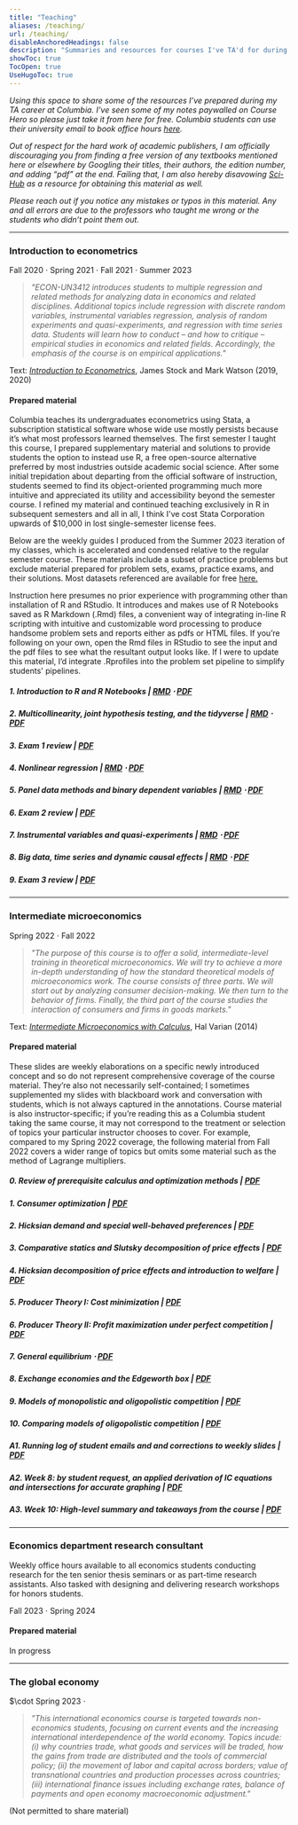 ```yaml
---
title: "Teaching"
aliases: /teaching/
url: /teaching/
disableAnchoredHeadings: false
description: "Summaries and resources for courses I've TA'd for during my teaching career at Columbia University"
showToc: true
TocOpen: true
UseHugoToc: true
---
```


*Using this space to share some of the resources I’ve prepared during my TA career at Columbia. I’ve seen some of my notes paywalled on Course Hero so please just take it from here for free. Columbia students can use their university email to book office hours [here](https://calendly.com/wmadavis/).*  

*Out of respect for the hard work of academic publishers, I am officially discouraging you from finding a free version of any textbooks mentioned here or elsewhere by Googling their titles, their authors, the edition number, and adding “pdf” at the end. Failing that, I am also hereby disavowing [Sci-Hub](https://sci-hub.se/database) as a resource for obtaining this material as well.*


*Please reach out if you notice any mistakes or typos in this material. Any and all errors are due to the professors who taught me wrong or the students who didn’t point them out.*  

---

### Introduction to econometrics

Fall 2020 $\cdot$ Spring 2021 $\cdot$ Fall 2021 $\cdot$ Summer 2023  

> *"ECON-UN3412 introduces students to multiple regression and related methods for analyzing data in economics and related disciplines. Additional topics include regression with discrete random variables, instrumental variables regression, analysis of random experiments and quasi-experiments, and regression with time series data. Students will learn how to conduct – and how to critique – empirical studies in economics and related fields. Accordingly, the emphasis of the course is on empirical applications."*  

Text: [*Introduction to Econometrics*](https://www.sea-stat.com/wp-content/uploads/2020/08/James-H.-Stock-Mark-W.-Watson-Introduction-to-Econometrics-Global-Edition-Pearson-Education-Limited-2020.pdf), James Stock and Mark Watson (2019, 2020)

#### Prepared material

Columbia teaches its undergraduates econometrics using Stata, a subscription statistical software whose wide use mostly persists because it’s what most professors learned themselves. The first semester I taught this course, I prepared supplementary material and solutions to provide students the option to instead use R, a free open-source alternative preferred by most industries outside academic social science. After some initial trepidation about departing from the official software of instruction, students seemed to find its object-oriented programming much more intuitive and appreciated its utility and accessibility beyond the semester course. I refined my material and continued teaching exclusively in R in subsequent semesters and all in all, I think I've cost Stata Corporation upwards of $10,000 in lost single-semester license fees.

Below are the weekly guides I produced from the Summer 2023 iteration of my classes, which is accelerated and condensed relative to the regular semester course. These materials include a subset of practice problems but exclude material prepared for problem sets, exams, practice exams, and their solutions. Most datasets referenced are available for free [here.](https://www.princeton.edu/~mwatson/Stock-Watson_4E/Stock-Watson-Resources-4e.html)

Instruction here presumes no prior experience with programming other than installation of R and RStudio. It introduces and makes use of R Notebooks saved as R Markdown (.Rmd) files, a convenient way of integrating in-line R scripting with intuitive and customizable word processing to produce handsome problem sets and reports either as pdfs or HTML files. If you’re following on your own, open the Rmd files in RStudio to see the input and the pdf files to see what the resultant output looks like. If I were to update this material, I’d integrate .Rprofiles into the problem set pipeline to simplify students' pipelines.

##### 1. Introduction to R and R Notebooks | [RMD](/teaching/metrics-2023-summer/01-R-Introduction.Rmd) $\cdot$ [PDF](/teaching/metrics-2023-summer/01-R-Introduction.pdf)

##### 2. Multicollinearity, joint hypothesis testing, and the tidyverse   |   [RMD](/teaching/metrics-2023-summer/02-Multicollinearity-JointHypotheses.Rmd) $\cdot$ [PDF](/teaching/metrics-2023-summer/02-Multicollinearity-JointHypotheses.pdf)

##### 3. Exam 1 review   |   [PDF](/teaching/metrics-2023-summer/03-ExtraNotes.pdf)

##### 4. Nonlinear regression   |   [RMD](/teaching/metrics-2023-summer/04-NonLinearRegression.Rmd) $\cdot$ [PDF](/teaching/metrics-2023-summer/04-NonLinearRegression.pdf)

##### 5. Panel data methods and binary dependent variables   |   [RMD](/teaching/metrics-2023-summer/05-Panels-BinaryDVs.Rmd) $\cdot$ [PDF](/teaching/metrics-2023-summer/05-Panels-BinaryDVs.pdf)

##### 6. Exam 2 review   |   [PDF](/teaching/metrics-2023-summer/05-FixedEffects.pdf)

##### 7. Instrumental variables and quasi-experiments   |   [RMD](/teaching/metrics-2023-summer/07-Instruments-Experiments.Rmd) $\cdot$ [PDF](/teaching/metrics-2023-summer/07-Instruments-Experiments.pdf)

##### 8. Big data, time series and dynamic causal effects   |   [RMD](/teaching/metrics-2023-summer/08-TimeSeries-DynamicCausalEffects.Rmd) $\cdot$ [PDF](/teaching/metrics-2023-summer/08-TimeSeries-DynamicCausalEffects.pdf)

##### 9. Exam 3 review   |   [PDF](/teaching/metrics/2023-summer/09-Exam3-Review.pdf)

---

### Intermediate microeconomics

Spring 2022 $\cdot$ Fall 2022  

> *"The purpose of this course is to offer a solid, intermediate-level training in theoretical microeconomics. We will try to achieve a more in-depth understanding of how the standard theoretical models of microeconomics work. The course consists of three parts. We will start out by analyzing consumer decision-making. We then turn to the behavior of firms. Finally, the third part of the course studies the interaction of consumers and firms in goods markets."*  

Text: [*Intermediate Microeconomics with Calculus*](https://fac.ksu.edu.sa/sites/default/files/microeco-_varian.pdf), Hal Varian (2014)

#### Prepared material

These slides are weekly elaborations on a specific newly introduced concept and so do not represent comprehensive coverage of the course material. They’re also not necessarily self-contained; I sometimes supplemented my slides with blackboard work and conversation with students, which is not always captured in the annotations. Course material is also instructor-specific; if you’re reading this as a Columbia student taking the same course, it may not correspond to the treatment or selection of topics your particular instructor chooses to cover. For example, compared to my Spring 2022 coverage, the following material from Fall 2022 covers a wider range of topics but omits some material such as the method of Lagrange multipliers.

##### 0. Review of prerequisite calculus and optimization methods   |   [PDF](/teaching/micro-2022-fall/00-OptimizationReview.pdf)

##### 1. Consumer optimization   |   [PDF](/teaching/micro-2022-fall/01-ConsumerOptimization.pdf)

##### 2. Hicksian demand and special well-behaved preferences   |   [PDF](/teaching/micro-2022-fall/02-HicksianDemand-SpecialPreferences.pdf)

##### 3. Comparative statics and Slutsky decomposition of price effects   |   [PDF](/teaching/micro-2022-fall/03-ComparativeStatics-IncomeSubstitutionEffects.pdf)

##### 4. Hicksian decomposition of price effects and introduction to welfare   |   [PDF](/teaching/micro-2022-fall/04-HicksianDecomposition-Welfare.pdf)

##### 5. Producer Theory I: Cost minimization   |   [PDF](/teaching/micro-2022-fall/05-ProducerTheory-CostMinimization.pdf)

##### 6. Producer Theory II: Profit maximization under perfect competition   |   [PDF](/teaching/micro-2022-fall/06-ProducerTheory-ProfitMaximization-MarketEquilibrium.pdf)

##### 7. General equilibrium $\cdot$ [PDF](/teaching/micro-2022-fall/07-GeneralEquilibrium.pdf)

##### 8. Exchange economies and the Edgeworth box   |   [PDF](/teaching/micro-2022-fall/08-ExchangeEconomies-MarketClearing-NonInteriorSolutions.pdf)

##### 9. Models of monopolistic and oligopolistic competition   |   [PDF](/teaching/micro-2022-fall/09-ImperfectCompetition.pdf)

##### 10. Comparing models of oligopolistic competition   |   [PDF](/teaching/micro-2022-fall/10-FinalReview.pdf)

##### A1. Running log of student emails and and corrections to weekly slides   |   [PDF](/teaching/micro-2022-fall/00-RunningUpdates.pdf)

##### A2. Week 8: by student request, an applied derivation of IC equations and intersections for accurate graphing   |   [PDF](/teaching/micro-2022-fall/08-GraphingExample.pdf)

##### A3. Week 10: High-level summary and takeaways from the course   |   [PDF](/teaching/micro-2022-fall/10-CourseSummary.pdf)

---

### Economics department research consultant

Weekly office hours available to all economics students conducting research for the ten senior thesis seminars or as part-time research assistants. Also tasked with designing and delivering research workshops for honors students.

Fall 2023 $\cdot$ Spring 2024

#### Prepared material

In progress

---

### The global economy

$\cdot Spring 2023 $\cdot$  

> *"This international economics course is targeted towards non-economics students, focusing on current events and the increasing international interdependence of the world economy. Topics incude: (i) why countries trade, what goods and services will be traded, how the gains from trade are distributed and the tools of commercial policy; (ii) the movement of labor and capital across borders; value of transnational countries and production processes across countries; (iii) international finance issues including exchange rates, balance of payments and open economy macroeconomic adjustment."*

(Not permitted to share material)